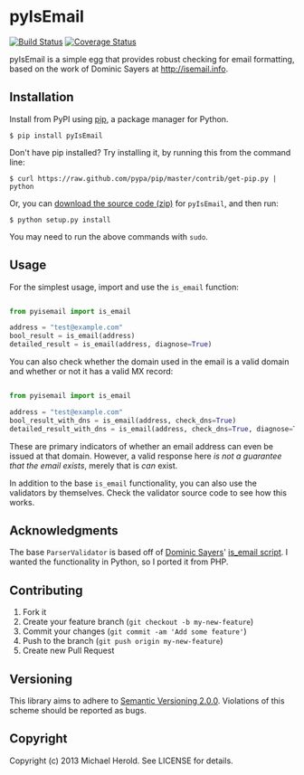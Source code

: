 # pyIsEmail

[![Build Status](https://travis-ci.org/michaelherold/pyIsEmail.png?branch=develop)][travis]
[![Coverage Status](https://coveralls.io/repos/michaelherold/pyIsEmail/badge.png?branch=develop)][coveralls]

pyIsEmail is a simple egg that provides robust checking for email formatting,
based on the work of Dominic Sayers at http://isemail.info.

[travis]: http://travis-ci.org/michaelherold/pyIsEmail
[coveralls]: https://coveralls.io/r/michaelherold/pyIsEmail

## Installation

Install from PyPI using [pip], a package manager for Python.

    $ pip install pyIsEmail

Don't have pip installed? Try installing it, by running this from the command
line:

    $ curl https://raw.github.com/pypa/pip/master/contrib/get-pip.py | python

Or, you can [download the source code (zip)][zipball] for ``pyIsEmail``, and
then run:

    $ python setup.py install

You may need to run the above commands with ``sudo``.

[pip]: http://www.pip-installer.org/en/latest/
[zipball]: https://github.com/michaelherold/pyIsEmail/zipball/develop

## Usage

For the simplest usage, import and use the ``is_email`` function:

```python

from pyisemail import is_email

address = "test@example.com"
bool_result = is_email(address)
detailed_result = is_email(address, diagnose=True)
```

You can also check whether the domain used in the email is a valid domain and
whether or not it has a valid MX record:

```python

from pyisemail import is_email

address = "test@example.com"
bool_result_with_dns = is_email(address, check_dns=True)
detailed_result_with_dns = is_email(address, check_dns=True, diagnose=True)
```

These are primary indicators of whether an email address can even be issued at
that domain. However, a valid response here *is not a guarantee that the email
exists*, merely that is *can* exist.

In addition to the base ``is_email`` functionality, you can also use the
validators by themselves. Check the validator source code to see how this works.

## Acknowledgments

The base ``ParserValidator`` is based off of [Dominic Sayers][dominic]'
[is_email script][is_email].
I wanted the functionality in Python, so I ported it from PHP.

[dominic]: https://github.com/dominicsayers
[is_email]: https://github.com/dominicsayers/isemail

## Contributing

1. Fork it
2. Create your feature branch (``git checkout -b my-new-feature``)
3. Commit your changes (``git commit -am 'Add some feature'``)
4. Push to the branch (``git push origin my-new-feature``)
5. Create new Pull Request

## Versioning

This library aims to adhere to [Semantic Versioning 2.0.0][semver]. Violations
of this scheme should be reported as bugs.

[semver]: http://semver.org/

## Copyright

Copyright (c) 2013 Michael Herold. See LICENSE for details.